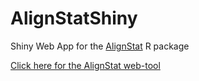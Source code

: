 # AlignStatShiny

Shiny Web App for the [AlignStat](https://github.com/TS404/AlignStat) R package

[Click here for the AlignStat web-tool](alignstat.science.latrobe.edu.au)

